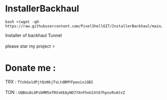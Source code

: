 # InstallerBackhaul
```
bash <(wget -qO- https://raw.githubusercontent.com/PixelShellGIT/InstallerBackhaul/main/InstallerBackhaul.sh)
```
Installer of backhaul Tunnel
<br>
<br>
please star my project ⭐
<br>
# Donate me :
TRX : `TYzkGo1dPjtQsNkjTvLtdBMYFpeuixiGB2`
<br>
<br>
TON : `UQBUubL0PsbMM5eTRXsKEAyNO7YXnFhnU1Xt67hpnvRsAtvZ`
